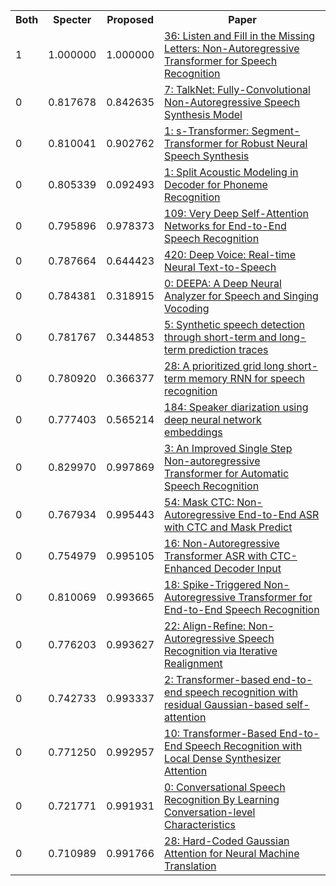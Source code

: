 <html><table><tr>
<th>Both</th>
<th>Specter</th>
<th>Proposed</th>
<th>Paper</th>
</tr>
<tr>
<td>1</td>
<td>1.000000</td>
<td>1.000000</td>
<td><a href="https://www.semanticscholar.org/paper/2de8019fd7d04e3d1305d5efaeeb591f0d966550">36: Listen and Fill in the Missing Letters: Non-Autoregressive Transformer for Speech Recognition</a></td>
</tr>
<tr>
<td>0</td>
<td>0.817678</td>
<td>0.842635</td>
<td><a href="https://www.semanticscholar.org/paper/da84e75f9707a1f5465369830c6704d83fccf998">7: TalkNet: Fully-Convolutional Non-Autoregressive Speech Synthesis Model</a></td>
</tr>
<tr>
<td>0</td>
<td>0.810041</td>
<td>0.902762</td>
<td><a href="https://www.semanticscholar.org/paper/ee15b0d8b7de63bdfc31532e866dfeb675442964">1: s-Transformer: Segment-Transformer for Robust Neural Speech Synthesis</a></td>
</tr>
<tr>
<td>0</td>
<td>0.805339</td>
<td>0.092493</td>
<td><a href="https://www.semanticscholar.org/paper/6fc40b1e0cf400cc5d957359bcbf51d013aeaf3b">1: Split Acoustic Modeling in Decoder for Phoneme Recognition</a></td>
</tr>
<tr>
<td>0</td>
<td>0.795896</td>
<td>0.978373</td>
<td><a href="https://www.semanticscholar.org/paper/f2bb7e2f5a1afad5370159c15760c44df93c0438">109: Very Deep Self-Attention Networks for End-to-End Speech Recognition</a></td>
</tr>
<tr>
<td>0</td>
<td>0.787664</td>
<td>0.644423</td>
<td><a href="https://www.semanticscholar.org/paper/63880b57b95de8afd73036e55b9c4bccb7a528b9">420: Deep Voice: Real-time Neural Text-to-Speech</a></td>
</tr>
<tr>
<td>0</td>
<td>0.784381</td>
<td>0.318915</td>
<td><a href="https://www.semanticscholar.org/paper/6662ac196439ff4efaf4caf9bef721de249e5fef">0: DEEPA: A Deep Neural Analyzer for Speech and Singing Vocoding</a></td>
</tr>
<tr>
<td>0</td>
<td>0.781767</td>
<td>0.344853</td>
<td><a href="https://www.semanticscholar.org/paper/d7d93f217ed1a92ad26a9489689d308270639717">5: Synthetic speech detection through short-term and long-term prediction traces</a></td>
</tr>
<tr>
<td>0</td>
<td>0.780920</td>
<td>0.366377</td>
<td><a href="https://www.semanticscholar.org/paper/284de726e700a6c52f9f8fb9f3de4d4b0ff778bb">28: A prioritized grid long short-term memory RNN for speech recognition</a></td>
</tr>
<tr>
<td>0</td>
<td>0.777403</td>
<td>0.565214</td>
<td><a href="https://www.semanticscholar.org/paper/e5dd20eb15f0e4811156cce8b4cf930bd002d43e">184: Speaker diarization using deep neural network embeddings</a></td>
</tr>
<tr>
<td>0</td>
<td>0.829970</td>
<td>0.997869</td>
<td><a href="https://www.semanticscholar.org/paper/24986724855f6274456bc7018d937ce9a96dbbea">3: An Improved Single Step Non-autoregressive Transformer for Automatic Speech Recognition</a></td>
</tr>
<tr>
<td>0</td>
<td>0.767934</td>
<td>0.995443</td>
<td><a href="https://www.semanticscholar.org/paper/1a671afdac8e7b759cf3b5ec7d03d485c76a989c">54: Mask CTC: Non-Autoregressive End-to-End ASR with CTC and Mask Predict</a></td>
</tr>
<tr>
<td>0</td>
<td>0.754979</td>
<td>0.995105</td>
<td><a href="https://www.semanticscholar.org/paper/644e0ed2009d1890821b477568b3a4b4717935f8">16: Non-Autoregressive Transformer ASR with CTC-Enhanced Decoder Input</a></td>
</tr>
<tr>
<td>0</td>
<td>0.810069</td>
<td>0.993665</td>
<td><a href="https://www.semanticscholar.org/paper/4c2c354de20cc812c053c1e80811f1b4917ce281">18: Spike-Triggered Non-Autoregressive Transformer for End-to-End Speech Recognition</a></td>
</tr>
<tr>
<td>0</td>
<td>0.776203</td>
<td>0.993627</td>
<td><a href="https://www.semanticscholar.org/paper/533a8eaa4a224d0392011575c47f0e8ba68e3fed">22: Align-Refine: Non-Autoregressive Speech Recognition via Iterative Realignment</a></td>
</tr>
<tr>
<td>0</td>
<td>0.742733</td>
<td>0.993337</td>
<td><a href="https://www.semanticscholar.org/paper/92255f5be9f254057f809943398c156808ef47eb">2: Transformer-based end-to-end speech recognition with residual Gaussian-based self-attention</a></td>
</tr>
<tr>
<td>0</td>
<td>0.771250</td>
<td>0.992957</td>
<td><a href="https://www.semanticscholar.org/paper/05082bbec600b65e85b04f9fbf7081f4a734d488">10: Transformer-Based End-to-End Speech Recognition with Local Dense Synthesizer Attention</a></td>
</tr>
<tr>
<td>0</td>
<td>0.721771</td>
<td>0.991931</td>
<td><a href="https://www.semanticscholar.org/paper/6ba48aa768374a34d426aa7fd5b6c2f062749c8e">0: Conversational Speech Recognition By Learning Conversation-level Characteristics</a></td>
</tr>
<tr>
<td>0</td>
<td>0.710989</td>
<td>0.991766</td>
<td><a href="https://www.semanticscholar.org/paper/07a9f47885cae97efb7b4aa109392128532433da">28: Hard-Coded Gaussian Attention for Neural Machine Translation</a></td>
</tr>
</table></html>
